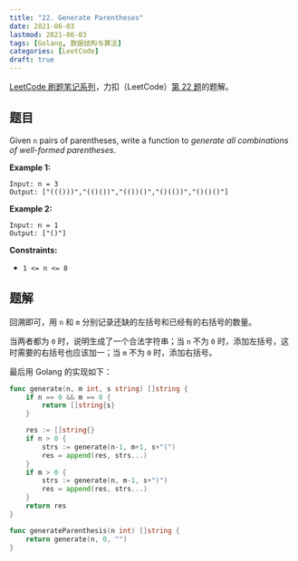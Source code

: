 ```yaml
---
title: "22. Generate Parentheses"
date: 2021-06-03
lastmod: 2021-06-03
tags: [Golang, 数据结构与算法]
categories: [LeetCode]
draft: true
---
```


[LeetCode 刷题笔记系列](/posts/leetcode/leetcode)，力扣（LeetCode）[第 22 题](https://leetcode-cn.com/problems/generate-parentheses)的题解。

<!--more-->

## 题目

Given `n` pairs of parentheses, write a function to _generate all combinations of well-formed parentheses_.

**Example 1:**

```text
Input: n = 3
Output: ["((()))","(()())","(())()","()(())","()()()"]
```

**Example 2:**

```text
Input: n = 1
Output: ["()"]
```

**Constraints:**

- `1 <= n <= 8`

## 题解

回溯即可，用 `n` 和 `m` 分别记录还缺的左括号和已经有的右括号的数量。

当两者都为 `0` 时，说明生成了一个合法字符串；当 `n` 不为 `0` 时，添加左括号，这时需要的右括号也应该加一；当 `m` 不为 `0` 时，添加右括号。

最后用 Golang 的实现如下：

```go
func generate(n, m int, s string) []string {
    if n == 0 && m == 0 {
        return []string{s}
    }

    res := []string{}
    if n > 0 {
        strs := generate(n-1, m+1, s+"(")
        res = append(res, strs...)
    }
    if m > 0 {
        strs := generate(n, m-1, s+")")
        res = append(res, strs...)
    }
    return res
}

func generateParenthesis(n int) []string {
    return generate(n, 0, "")
}
```
